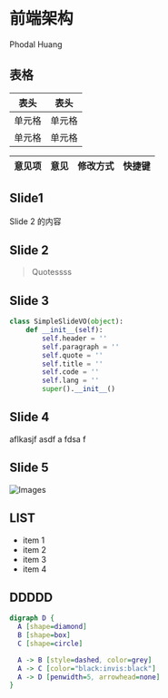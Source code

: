 # 前端架构

Phodal Huang

## 表格

|  表头   | 表头  |
|  ----  | ----  |
| 单元格  | 单元格 |
| 单元格  | 单元格 |

| 意见项  | 意见  | 修改方式    | 快捷键  |
|--------|------|-----------|--------|


## Slide1

Slide 2 的内容

## Slide 2

> Quotessss

## Slide 3

```python
class SimpleSlideVO(object):
    def __init__(self):
        self.header = ''
        self.paragraph = ''
        self.quote = ''
        self.title = ''
        self.code = ''
        self.lang = ''
        super().__init__()
```

## Slide 4

aflkasjf asdf a
fdsa
f

## Slide 5

![Images](images/code0.png)

## LIST

 - item 1
 - item 2
 - item 3
 - item 4

## DDDDD

```dot
digraph D {
  A [shape=diamond]
  B [shape=box]
  C [shape=circle]

  A -> B [style=dashed, color=grey]
  A -> C [color="black:invis:black"]
  A -> D [penwidth=5, arrowhead=none]
}
```